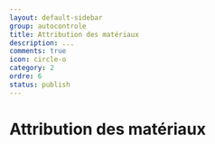 ```yaml
---
layout: default-sidebar
group: autocontrole
title: Attribution des matériaux
description: ...
comments: true
icon: circle-o
category: 2
ordre: 6
status: publish
---
```


# Attribution des matériaux
